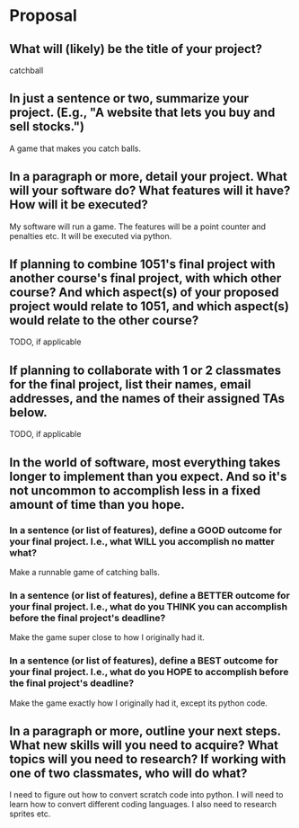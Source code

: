 # Proposal

## What will (likely) be the title of your project?

catchball

## In just a sentence or two, summarize your project. (E.g., "A website that lets you buy and sell stocks.")

A game that makes you catch balls.

## In a paragraph or more, detail your project. What will your software do? What features will it have? How will it be executed?

My software will run a game. The features will be a point counter and penalties etc. It will be executed via python. 

## If planning to combine 1051's final project with another course's final project, with which other course? And which aspect(s) of your proposed project would relate to 1051, and which aspect(s) would relate to the other course?

TODO, if applicable

## If planning to collaborate with 1 or 2 classmates for the final project, list their names, email addresses, and the names of their assigned TAs below.

TODO, if applicable

## In the world of software, most everything takes longer to implement than you expect. And so it's not uncommon to accomplish less in a fixed amount of time than you hope.

### In a sentence (or list of features), define a GOOD outcome for your final project. I.e., what WILL you accomplish no matter what?

Make a runnable game of catching balls. 

### In a sentence (or list of features), define a BETTER outcome for your final project. I.e., what do you THINK you can accomplish before the final project's deadline?

Make the game super close to how I originally had it. 

### In a sentence (or list of features), define a BEST outcome for your final project. I.e., what do you HOPE to accomplish before the final project's deadline?

Make the game exactly how I originally had it, except its python code.


## In a paragraph or more, outline your next steps. What new skills will you need to acquire? What topics will you need to research? If working with one of two classmates, who will do what?

I need to figure out how to convert scratch code into python. I will need to learn how to convert different coding languages. I also need to research sprites etc. 

